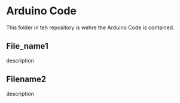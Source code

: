 # Arduino Code

This folder in teh repository is wehre the Arduino Code is contained.

## File_name1

description

## Filename2

description
